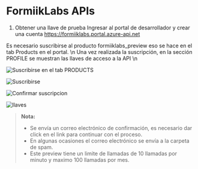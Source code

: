 FormiikLabs APIs
===================

 1. Obtener una llave de prueba
Ingresar al portal de desarrollador y crear una cuenta
https://formiiklabs.portal.azure-api.net

Es necesario suscribirse al producto formiiklabs_preview eso se hace en el tab Products en el portal. \n
Una vez realizada la suscripción, en la sección PROFILE se muestran las llaves de acceso a la API \n

![Suscribirse en el tab PRODUCTS](https://formiiklabsapi1964.blob.core.windows.net/formiiklabssamples/tab_productos.png)

![Suscribirse](https://formiiklabsapi1964.blob.core.windows.net/formiiklabssamples/suscripcion.png)

![Confirmar suscripcion](https://formiiklabsapi1964.blob.core.windows.net/formiiklabssamples/confirmacion.png)

![llaves](https://formiiklabsapi1964.blob.core.windows.net/formiiklabssamples/llaves.png)


> **Nota:**
> - Se envía un correo electrónico de confirmación, es necesario dar click en el link para continuar con el proceso.
>  - En algunas ocasiones el correo electrónico se envía a la carpeta de spam.
>  - Este preview tiene un limite de llamadas de 10 llamadas por minuto y maximo 100 llamadas por mes.
